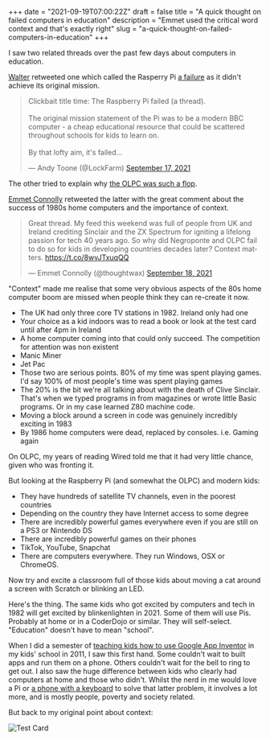 +++
date = "2021-09-19T07:00:22Z"
draft = false
title = "A quick thought on failed computers in education"
description = "Emmet used the critical word context and that's exactly right"
slug = "a-quick-thought-on-failed-computers-in-education"
+++

I saw two related threads over the past few days about computers in education. 

[Walter](https://twitter.com/walter) retweeted one which called the Rasperry Pi [a failure](https://twitter.com/LockFarm/status/1438923954870231046) as it didn't achieve its original mission. 

<blockquote class="twitter-tweet"><p lang="en" dir="ltr">Clickbait title time: The Raspberry Pi failed (a thread).<br><br>The original mission statement of the Pi was to be a modern BBC computer - a cheap educational resource that could be scattered throughout schools for kids to learn on.<br><br>By that lofty aim, it&#39;s failed...</p>&mdash; Andy Toone (@LockFarm) <a href="https://twitter.com/LockFarm/status/1438923954870231046?ref_src=twsrc%5Etfw">September 17, 2021</a></blockquote> <script async src="https://platform.twitter.com/widgets.js" charset="utf-8"></script> 

The other tried to explain why [the OLPC was such a flop](https://twitter.com/gauravsingh961/status/1438503323594723343).

[Emmet Connolly](https://twitter.com/thoughtwax) retweeted the latter with the great comment about the success of 1980s home computers and the importance of context. 

<blockquote class="twitter-tweet"><p lang="en" dir="ltr">Great thread. My feed this weekend was full of people from UK and Ireland crediting Sinclair and the ZX Spectrum for igniting a lifelong passion for tech 40 years ago. So why did Negroponte and OLPC fail to do so for kids in developing countries decades later? Context matters. <a href="https://t.co/8wvJTxuqQQ">https://t.co/8wvJTxuqQQ</a></p>&mdash; Emmet Connolly (@thoughtwax) <a href="https://twitter.com/thoughtwax/status/1439316131798523904?ref_src=twsrc%5Etfw">September 18, 2021</a></blockquote> <script async src="https://platform.twitter.com/widgets.js" charset="utf-8"></script> 

"Context" made me realise that some very obvious aspects of the 80s home computer boom are missed when people think they can re-create it now.

* The UK had only three core TV stations in 1982. Ireland only had one
* Your choice as a kid indoors was to read a book or look at the test card until after 4pm in Ireland
* A home computer coming into that could only succeed. The competition for attention was non existent 
* Manic Miner
* Jet Pac
* Those two are serious points. 80% of my time was spent playing games. I'd say 100% of most people's time was spent playing games
* The 20% is the bit we're all talking about with the death of Clive Sinclair. That's when we typed programs in from magazines or wrote little Basic programs. Or in my case learned Z80 machine code. 
* Moving a block around a screen in code was genuinely incredibly exciting in 1983
* By 1986 home computers were dead, replaced by consoles. i.e. Gaming again

On OLPC, my years of reading Wired told me that it had very little chance, given who was fronting it. 

But looking at the Raspberry Pi (and somewhat the OLPC) and modern kids:

* They have hundreds of satellite TV channels, even in the poorest countries
* Depending on the country they have Internet access to some degree
* There are incredibly powerful games everywhere even if you are still on a PS3 or Nintendo DS
* There are incredibly powerful games on their phones
* TikTok, YouTube, Snapchat
* There are computers everywhere. They run Windows, OSX or ChromeOS.

Now try and excite a classroom full of those kids about moving a cat around a screen with Scratch or blinking an LED.

Here's the thing. The same kids who got excited by computers and tech in 1982 will get excited by blinkenlighten in 2021. Some of them will use Pis. Probably at home or in a CoderDojo or similar. They will self-select. "Education" doesn't have to mean "school".

When I did a semester of [teaching kids how to use Google App Inventor](https://conoroneill.net/2012/01/01/a-rural-irish-schools-app-inventor-pilot-the-story-so-far/) in my kids' school in 2011, I saw this first hand. Some couldn't wait to built apps and run them on a phone. Others couldn't wait for the bell to ring to get out. I also saw the huge difference between kids who clearly had computers at home and those who didn't. Whilst the nerd in me would love a Pi or [a phone with a keyboard](https://conoroneill.com/2021/03/12/using_smashed_phones_as_extra_computers_at_home_during_pandemic/) to solve that latter problem, it involves a lot more, and is mostly people, poverty and society related.

But back to my original point about context:

![Test Card](/images/2021/09/testcard.png)





